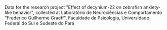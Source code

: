 Data for the research project "Effect of decynium-22 on zebrafish anxiety-like behavior", collected at Laboratório de Neurociências e Comportamento "Frederico Guilherme Graeff", Faculdade de Psicologia, Universidade Federal do Sul e Sudeste do Pará

